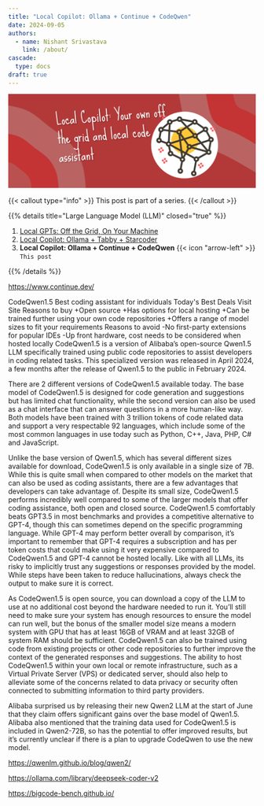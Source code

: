 ```yaml
---
title: "Local Copilot: Ollama + Continue + CodeQwen"
date: 2024-09-05
authors:
  - name: Nishant Srivastava
    link: /about/
cascade:
  type: docs
draft: true
---
```


![Banner](img/local-copilot-ollama-continue-codeqwen/banner.png)

<!--more-->

{{< callout type="info" >}}
This post is part of a series.
{{< /callout >}}

{{% details title="Large Language Model (LLM)" closed="true" %}}

1. [Local GPTs: Off the Grid, On Your Machine](/posts/llm/local-gpts-off-the-grid-on-your-machine/)
2. [Local Copilot: Ollama + Tabby + Starcoder](/posts/llm/local-copilot-your-own-off-the-grid-and-local-code-assistant/)
3. **Local Copilot: Ollama + Continue + CodeQwen** {{< icon "arrow-left" >}} `This post`

{{% /details %}}






https://www.continue.dev/




CodeQwen1.5
Best coding assistant for individuals
Today's Best Deals
Visit Site
Reasons to buy
+Open source
+Has options for local hosting
+Can be trained further using your own code repositories
+Offers a range of model sizes to fit your requirements
Reasons to avoid
-No first-party extensions for popular IDEs
-Up front hardware, cost needs to be considered when hosted locally
CodeQwen1.5 is a version of Alibaba’s open-source Qwen1.5 LLM specifically trained using public code repositories to assist developers in coding related tasks. This specialized version was released in April 2024, a few months after the release of Qwen1.5 to the public in February 2024.

There are 2 different versions of CodeQwen1.5 available today. The base model of CodeQwen1.5 is designed for code generation and suggestions but has limited chat functionality, while the second version can also be used as a chat interface that can answer questions in a more human-like way. Both models have been trained with 3 trillion tokens of code related data and support a very respectable 92 languages, which include some of the most common languages in use today such as Python, C++, Java, PHP, C# and JavaScript.

Unlike the base version of Qwen1.5, which has several different sizes available for download, CodeQwen1.5 is only available in a single size of 7B. While this is quite small when compared to other models on the market that can also be used as coding assistants, there are a few advantages that developers can take advantage of. Despite its small size, CodeQwen1.5 performs incredibly well compared to some of the larger models that offer coding assistance, both open and closed source. CodeQwen1.5 comfortably beats GPT3.5 in most benchmarks and provides a competitive alternative to GPT-4, though this can sometimes depend on the specific programming language. While GPT-4 may perform better overall by comparison, it’s important to remember that GPT-4 requires a subscription and has per token costs that could make using it very expensive compared to CodeQwen1.5 and GPT-4 cannot be hosted locally. Like with all LLMs, its risky to implicitly trust any suggestions or responses provided by the model. While steps have been taken to reduce hallucinations, always check the output to make sure it is correct.

As CodeQwen1.5 is open source, you can download a copy of the LLM to use at no additional cost beyond the hardware needed to run it. You’ll still need to make sure your system has enough resources to ensure the model can run well, but the bonus of the smaller model size means a modern system with GPU that has at least 16GB of VRAM and at least 32GB of system RAM should be sufficient. CodeQwen1.5 can also be trained using code from existing projects or other code repositories to further improve the context of the generated responses and suggestions. The ability to host CodeQwen1.5 within your own local or remote infrastructure, such as a Virtual Private Server (VPS) or dedicated server, should also help to alleviate some of the concerns related to data privacy or security often connected to submitting information to third party providers.

Alibaba surprised us by releasing their new Qwen2 LLM at the start of June that they claim offers significant gains over the base model of Qwen1.5. Alibaba also mentioned that the training data used for CodeQwen1.5 is included in Qwen2-72B, so has the potential to offer improved results, but it’s currently unclear if there is a plan to upgrade CodeQwen to use the new model.


https://qwenlm.github.io/blog/qwen2/




https://ollama.com/library/deepseek-coder-v2

https://bigcode-bench.github.io/



